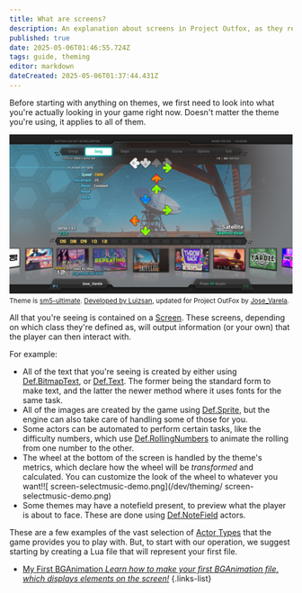 ```yaml
---
title: What are screens?
description: An explanation about screens in Project Outfox, as they represent the container for every visual element for your theme. Part of the theming guide.
published: true
date: 2025-05-06T01:46:55.724Z
tags: guide, theming
editor: markdown
dateCreated: 2025-05-06T01:37:44.431Z
---
```


Before starting with anything on themes, we first need to look into what you're actually looking in your game right now. Doesn't matter the theme you're using, it applies to all of them.

![screen-selectmusic-demo.png](/dev/theming/screen-selectmusic-demo.png)
<small>
  Theme is [sm5-ultimate](https://github.com/luizsan/ultimate). [Developed by Luizsan](https://github.com/luizsan), updated for Project OutFox by [Jose_Varela](https://github.com/JoseVarelaP/ultimate-of-theme).
</small>

All that you're seeing is contained on a [Screen](/en/dev/screens/Screen). These screens, depending on which class they're defined as, will output information (or your own) that the player can then interact with.

For example:
- All of the text that you're seeing is created by either using [Def.BitmapText](/en/dev/actors/actortypes/bitmaptext), or [Def.Text](/en/dev/actors/actortypes/text). The former being the standard form to make text, and the latter the newer method where it uses fonts for the same task.
- All of the images are created by the game using [Def.Sprite](/en/dev/actors/actortypes/sprite), but the engine can also take care of handling some of those for you.
- Some actors can be automated to perform certain tasks, like the difficulty numbers, which use [Def.RollingNumbers](/en/dev/actors/actortypes/rollingnumbers) to animate the rolling from one number to the other.
- The wheel at the bottom of the screen is handled by the theme's metrics, which declare how the wheel will be *transformed* and calculated. You can customize the look of the wheel to whatever you want!![ screen-selectmusic-demo.png](/dev/theming/ screen-selectmusic-demo.png)
- Some themes may have a notefield present, to preview what the player is about to face. These are done using [Def.NoteField](/en/dev/actors/actortypes/notefield) actors.

These are a few examples of the vast selection of [Actor Types](/en/dev/actors/actortypes) that the game provides you to play with. But, to start with our operation, we suggest starting by creating a Lua file that will represent your first file.

- [My First BGAnimation *Learn how to make your first BGAnimation file, which displays elements on the screen!*](/en/dev/theming/myfirstbga)
{.links-list}